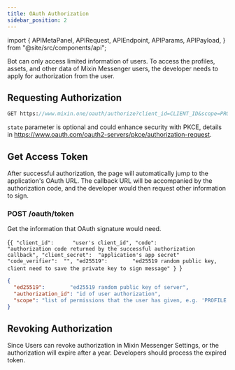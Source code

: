 ```yaml
---
title: OAuth Authorization
sidebar_position: 2
---
```


import {
  APIMetaPanel,
  APIRequest,
  APIEndpoint,
  APIParams,
  APIPayload,
} from "@site/src/components/api";

Bot can only access limited information of users.
To access the profiles, assets, and other data of Mixin Messenger users, the developer needs to apply for authorization from the user.

## Requesting Authorization

```sass
GET https://www.mixin.one/oauth/authorize?client_id=CLIENT_ID&scope=PROFILE:READ+ASSETS:READ&response_type=code&return_to=
```

<APIParams
  p-client_id="Application client_id"
  p-client_id-required={true}
  p-scope="Requested permissions"
  p-scope-required={true}
  p-response_type="Use `code` to return authorization code"
  p-response_type-required={true}
  p-state="A random string generated by your application, which you’ll verify later."
/>

`state` parameter is optional and could enhance security with PKCE, details in <https://www.oauth.com/oauth2-servers/pkce/authorization-request>.

<APIParams
p-client_id="Application client_id"
p-client_id-required={true}
p-scope="Requested permissions"
p-scope-required={true}
p-response_type="Use `code` to return authorization code"
p-response_type-required={true}
p-state="A random string generated by your application, which you’ll verify later."
p-code_challenge="The code challenge generated by your app, it's a SHA256 hash of your code verifier. For more information about it, please https://www.oauth.com/oauth2-servers/pkce/authorization-request"
p-code_challenge_method="The code challenge method, please set it to `SHA256`"
/>

## Get Access Token

After successful authorization, the page will automatically jump to the application's OAuth URL. 
The callback URL will be accompanied by the authorization code, 
and the developer would then request other information to sign.

### POST /oauth/token

Get the information that OAuth signature would need.

<APIEndpoint url="/oauth/token" />

<APIPayload>{`{
  "client_id":      "user's client_id",
  "code":           "authorization code returned by the successful authorization callback",
  "client_secret":  "application's app secret"
  "code_verifier":  "",
  "ed25519":        "ed25519 random public key, client need to save the private key to sign message"
}
`}</APIPayload>

<APIRequest
  title="Get access token"
  method="POST"
  isPublic
  url="/oauth/token --data PAYLOAD"
/>

```json title="Response"
{
  "ed25519":        "ed25519 random public key of server",
  "authorization_id": "id of user authorization",
  "scope": "list of permissions that the user has given, e.g. 'PROFILE:READ ASSETS:READ'"
}
```

## Revoking Authorization

Since Users can revoke authorization in Mixin Messenger Settings, or the authorization will expire after a year. Developers should process the expired token.
